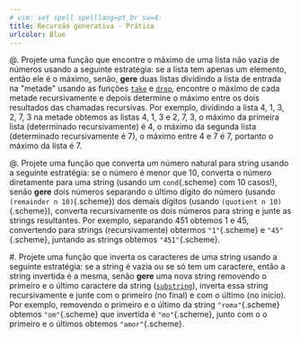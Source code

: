 ```yaml
---
# vim: set spell spelllang=pt_br sw=4:
title: Recursão generativa - Prática
urlcolor: Blue
---
```


@. Projete uma função que encontre o máximo de uma lista não vazia de números usando a seguinte estratégia: se a lista tem apenas um elemento, então ele é o máximo, senão, **gere** duas listas dividindo a lista de entrada na "metade" usando as funções [`take`](https://docs.racket-lang.org/reference/pairs.html#%28def.\_%28%28lib.\_racket%2Flist..rkt%29.\_take%29%29) e [`drop`](https://docs.racket-lang.org/reference/pairs.html#%28def.\_%28%28lib.\_racket%2Flist..rkt%29.\_drop%29%29), encontre o máximo de cada metade recursivamente e depois determine o máximo entre os dois resultados das chamadas recursivas. Por exemplo, dividindo a lista 4, 1, 3, 2, 7, 3 na metade obtemos as listas 4, 1, 3 e 2, 7, 3, o máximo da primeira lista (determinado recursivamente) é 4, o máximo da segunda lista (determinado recursivamente é 7), o máximo entre 4 e 7 é 7, portanto o máximo da lista é 7.

@. Projete uma função que converta um número natural para string usando a seguinte estratégia: se o número é menor que 10, converta o número diretamente para uma string (usando um `cond`{.scheme} com 10 casos!), senão **gere** dois números separando o último dígito do número (usando `(remainder n 10)`{.scheme}) dos demais dígitos (usando `(quotient n 10)`{.scheme}), converta recursivamente os dois números para string e junte as strings resultantes. Por exemplo, separando 451 obtemos 1 e 45, convertendo para strings (recursivamente) obtermos `"1"`{.scheme} e `"45"`{.scheme}, juntando as strings obtemos `"451"`{.scheme}.

#. Projete uma função que inverta os caracteres de uma string usando a seguinte estratégia: se a string é vazia ou se só tem um caractere, então a string invertida é a mesma, senão **gere** uma nova string removendo o primeiro e o último caractere da string ([`substring`](https://docs.racket-lang.org/reference/strings.html#%28def.\_%28%28quote.\_~23~25kernel%29.\_substring%29%29)), inverta essa string recursivamente e junte com o primeiro (no final) e com o último (no início). Por exemplo, removendo o primeiro e o último da string `"roma"`{.scheme} obtemos `"om"`{.scheme} que invertida é `"mo"`{.scheme}, junto com o o primeiro e o últimos obtemos `"amor"`{.scheme}.

<!--
@. Escreva uma função que conte de quantas formas diferentes podemos dar um valor de troco a partir de uma lista de valores de moedas. Por exemplo, existem 3 formas de dar o troco para o valor 4 se você tiver moedas de 1 e 2: $1 + 1 + 1 + 1$, $1 + 1 + 2$, $2 + 2$.
-->
